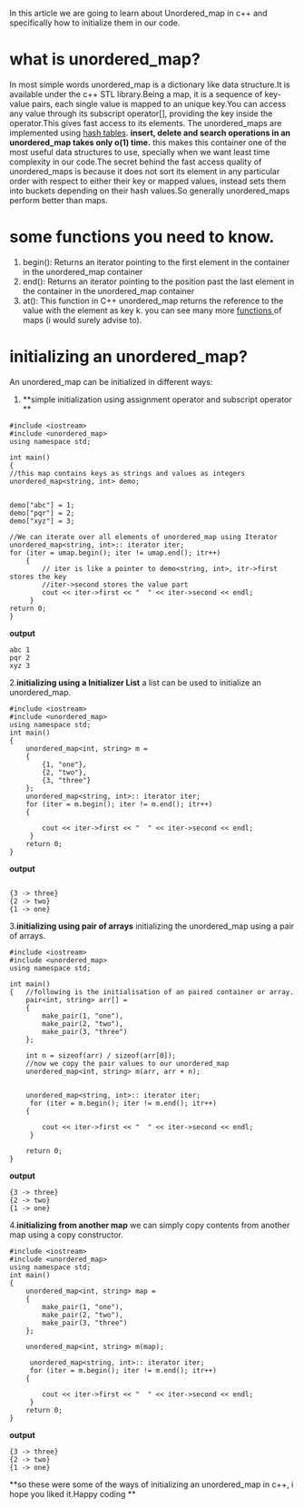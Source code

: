 In this article we are going to learn about Unordered_map in c++ and specifically how to initialize them in our code.

# what is unordered_map?
In most simple words unordered_map is a dictionary like data structure.It is available under the c++ STL library.Being a map, it is a sequence of key-value pairs, each single value is mapped to an unique key.You can access any value through its subscript operator[], providing the key inside the operator.This gives fast access to its elements.
 The unordered_maps are implemented using [hash tables](http://https://en.wikipedia.org/wiki/Hash_table).
 **insert, delete and search operations in an unordered_map takes only o(1) time.**
 this makes this container one of the most useful data structures to use, specially when we want least time complexity in our code.The secret behind the fast access quality of unordered_maps is because it does not sort its element in any particular order with respect to either their key or mapped values, instead sets them  into buckets depending on their hash values.So generally unordered_maps perform better than maps.
#  some functions you need to know.
1. begin(): Returns an iterator pointing to the first element in the container in               the unordered_map container
2. end():   Returns an iterator pointing to the position past the last element in               the container in the unordered_map container
3. at():    This function in C++ unordered_map returns the reference to the value               with the element as key k.
 you can see many more [functions ](http://https://www.geeksforgeeks.org/map-associative-containers-the-c-standard-template-library-stl/)of maps (i would surely advise to).
#  initializing an unordered_map?
An unordered_map can be initialized in different ways:

1. **simple initialization using assignment operator and subscript operator **

```
#include <iostream> 
#include <unordered_map> 
using namespace std; 

int main() 
{ 
//this map contains keys as strings and values as integers
unordered_map<string, int> demo; 


demo["abc"] = 1; 
demo["pqr"] = 2; 
demo["xyz"] = 3; 

//We can iterate over all elements of unordered_map using Iterator
unordered_map<string, int>:: iterator iter; 
for (iter = umap.begin(); iter != umap.end(); itr++) 
    { 
        // iter is like a pointer to demo<string, int>, itr->first stores the key
        //iter->second stores the value part
        cout << iter->first << "  " << iter->second << endl; 
     } 
return 0;
} 
```

**output**
```
abc 1
pqr 2
xyz 3
```
    
2.**initializing using a Initializer List**
a list can be used to initialize an unordered_map.
```
#include <iostream>
#include <unordered_map>
using namespace std;
int main()
{
    unordered_map<int, string> m =
    {
        {1, "one"},
        {2, "two"},
        {3, "three"}
    };
    unordered_map<string, int>:: iterator iter;
    for (iter = m.begin(); iter != m.end(); itr++) 
    { 
        
        cout << iter->first << "  " << iter->second << endl; 
     } 
    return 0;
}
```

**output**
```

{3 -> three}
{2 -> two}
{1 -> one}
```

3.**initializing using pair of arrays**
initializing the unordered_map using a pair of arrays.
```
#include <iostream>
#include <unordered_map>
using namespace std;

int main()
{   //following is the initialisation of an paired container or array.
	pair<int, string> arr[] =
	{
		make_pair(1, "one"),
		make_pair(2, "two"),
		make_pair(3, "three")
	};

	int n = sizeof(arr) / sizeof(arr[0]);
    //now we copy the pair values to our unordered_map
	unordered_map<int, string> m(arr, arr + n);

	
    unordered_map<string, int>:: iterator iter;
	 for (iter = m.begin(); iter != m.end(); itr++) 
    { 
        
        cout << iter->first << "  " << iter->second << endl; 
     } 

	return 0;
}
```

**output**
```
{3 -> three}
{2 -> two}
{1 -> one}
```

4.**initializing from another map**
we can simply copy contents from another map using a copy constructor.
```
#include <iostream>
#include <unordered_map>
using namespace std;
int main()
{
	unordered_map<int, string> map =
	{
		make_pair(1, "one"),
		make_pair(2, "two"),
		make_pair(3, "three")
	};

	unordered_map<int, string> m(map);

	 unordered_map<string, int>:: iterator iter;
	 for (iter = m.begin(); iter != m.end(); itr++) 
    { 
        
        cout << iter->first << "  " << iter->second << endl; 
     } 
	return 0;
}
```

**output**
```
{3 -> three}
{2 -> two}
{1 -> one}
```


**so these were some of the ways of initializing an unordered_map in c++, i hope you liked it.Happy coding **
